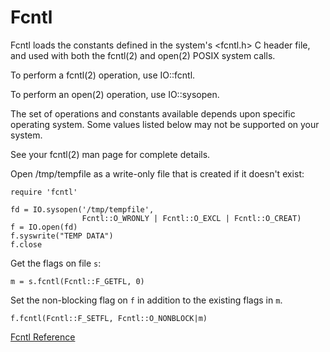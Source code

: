 # Fcntl

Fcntl loads the constants defined in the system's <fcntl.h> C header file, and
used with both the fcntl(2) and open(2) POSIX system calls.

To perform a fcntl(2) operation, use IO::fcntl.

To perform an open(2) operation, use IO::sysopen.

The set of operations and constants available depends upon specific operating
system.  Some values listed below may not be supported on your system.

See your fcntl(2) man page for complete details.

Open /tmp/tempfile as a write-only file that is created if it doesn't exist:

    require 'fcntl'

    fd = IO.sysopen('/tmp/tempfile',
                    Fcntl::O_WRONLY | Fcntl::O_EXCL | Fcntl::O_CREAT)
    f = IO.open(fd)
    f.syswrite("TEMP DATA")
    f.close

Get the flags on file `s`:

    m = s.fcntl(Fcntl::F_GETFL, 0)

Set the non-blocking flag on `f` in addition to the existing flags in `m`.

    f.fcntl(Fcntl::F_SETFL, Fcntl::O_NONBLOCK|m)

[Fcntl Reference](https://ruby-doc.org/stdlib-2.5.0/libdoc/fcntl/rdoc/Fcntl.html)